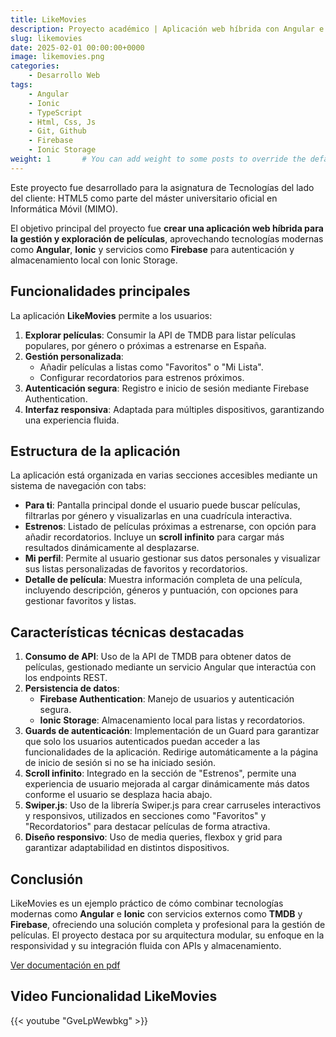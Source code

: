 ```yaml
---
title: LikeMovies
description: Proyecto académico | Aplicación web híbrida con Angular e Ionic para la gestión de películas
slug: likemovies
date: 2025-02-01 00:00:00+0000
image: likemovies.png
categories:
    - Desarrollo Web
tags:
    - Angular
    - Ionic
    - TypeScript
    - Html, Css, Js
    - Git, Github
    - Firebase
    - Ionic Storage
weight: 1       # You can add weight to some posts to override the default sorting (date descending)
---
```


Este proyecto fue desarrollado para la asignatura de Tecnologías del lado del cliente: HTML5 como parte del máster universitario oficial en Informática Móvil (MIMO).

El objetivo principal del proyecto fue **crear una aplicación web híbrida para la gestión y exploración de películas**, aprovechando tecnologías modernas como **Angular**, **Ionic** y servicios como **Firebase** para autenticación y almacenamiento local con Ionic Storage.

## Funcionalidades principales
La aplicación **LikeMovies** permite a los usuarios:

1. **Explorar películas**: Consumir la API de TMDB para listar películas populares, por género o próximas a estrenarse en España.
2. **Gestión personalizada**:
   - Añadir películas a listas como "Favoritos" o "Mi Lista".
   - Configurar recordatorios para estrenos próximos.
3. **Autenticación segura**: Registro e inicio de sesión mediante Firebase Authentication.
4. **Interfaz responsiva**: Adaptada para múltiples dispositivos, garantizando una experiencia fluida.

## Estructura de la aplicación
La aplicación está organizada en varias secciones accesibles mediante un sistema de navegación con tabs:

- **Para ti**: Pantalla principal donde el usuario puede buscar películas, filtrarlas por género y visualizarlas en una cuadrícula interactiva.
- **Estrenos**: Listado de películas próximas a estrenarse, con opción para añadir recordatorios. Incluye un **scroll infinito** para cargar más resultados dinámicamente al desplazarse.
- **Mi perfil**: Permite al usuario gestionar sus datos personales y visualizar sus listas personalizadas de favoritos y recordatorios.
- **Detalle de película**: Muestra información completa de una película, incluyendo descripción, géneros y puntuación, con opciones para gestionar favoritos y listas.

## Características técnicas destacadas
1. **Consumo de API**: Uso de la API de TMDB para obtener datos de películas, gestionado mediante un servicio Angular que interactúa con los endpoints REST.
2. **Persistencia de datos**:
   - **Firebase Authentication**: Manejo de usuarios y autenticación segura.
   - **Ionic Storage**: Almacenamiento local para listas y recordatorios.
3. **Guards de autenticación**: Implementación de un Guard para garantizar que solo los usuarios autenticados puedan acceder a las funcionalidades de la aplicación. Redirige automáticamente a la página de inicio de sesión si no se ha iniciado sesión.
4. **Scroll infinito**: Integrado en la sección de "Estrenos", permite una experiencia de usuario mejorada al cargar dinámicamente más datos conforme el usuario se desplaza hacia abajo.
5. **Swiper.js**: Uso de la librería Swiper.js para crear carruseles interactivos y responsivos, utilizados en secciones como "Favoritos" y "Recordatorios" para destacar películas de forma atractiva.
6. **Diseño responsivo**: Uso de media queries, flexbox y grid para garantizar adaptabilidad en distintos dispositivos.


## Conclusión
LikeMovies es un ejemplo práctico de cómo combinar tecnologías modernas como **Angular** e **Ionic** con servicios externos como **TMDB** y **Firebase**, ofreciendo una solución completa y profesional para la gestión de películas. El proyecto destaca por su arquitectura modular, su enfoque en la responsividad y su integración fluida con APIs y almacenamiento.

[Ver documentación en pdf](/documentacion_html5.pdf)

## Video Funcionalidad LikeMovies
{{< youtube "GveLpWewbkg" >}}